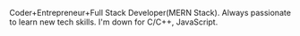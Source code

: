 Coder+Entrepreneur+Full Stack Developer(MERN Stack). Always passionate to learn new tech skills. I'm down for C/C++, JavaScript.

<!---
Apongpoh/Apongpoh is a ✨ special ✨ repository because its `README.md` (this file) appears on your GitHub profile.
You can click the Preview link to take a look at your changes.
--->
